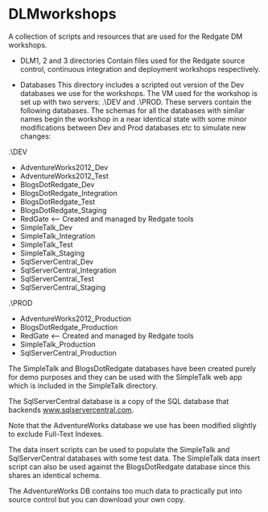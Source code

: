 # DLMworkshops
A collection of scripts and resources that are used for the Redgate DM workshops.

- DLM1, 2 and 3 directories
Contain files used for the Redgate source control, continuous integration and deployment workshops
respectively.

- Databases
This directory includes a scripted out version of the Dev databases we use for the workshops.
The VM used for the workshop is set up with two servers: .\DEV and .\PROD. These servers contain
the following databases. The schemas for all the databases with similar names begin the workshop
in a near identical state with some minor modifications between Dev and Prod databases etc to 
simulate new changes:

.\DEV
- AdventureWorks2012_Dev
- AdventureWorks2012_Test
- BlogsDotRedgate_Dev
- BlogsDotRedgate_Integration
- BlogsDotRedgate_Test
- BlogsDotRedgate_Staging
- RedGate <-- Created and managed by Redgate tools
- SimpleTalk_Dev
- SimpleTalk_Integration
- SimpleTalk_Test
- SimpleTalk_Staging
- SqlServerCentral_Dev
- SqlServerCentral_Integration
- SqlServerCentral_Test
- SqlServerCentral_Staging

.\PROD
- AdventureWorks2012_Production
- BlogsDotRedgate_Production
- RedGate <-- Created and managed by Redgate tools
- SimpleTalk_Production
- SqlServerCentral_Production

The SimpleTalk and BlogsDotRedgate databases have been created purely for demo
purposes and they can be used with the SimpleTalk web app which is included in 
the SimpleTalk directory.

The SqlServerCentral database is a copy of the SQL database that backends
www.sqlservercentral.com.

Note that the AdventureWorks database we use has been modified slightly to 
exclude Full-Text Indexes.

The data insert scripts can be used to populate the SimpleTalk and SqlServerCentral
databases with some test data. The SimpleTalk data insert script can also be used 
against the BlogsDotRedgate database since this shares an identical schema.

The AdventureWorks DB contains too much data to practically put into source control
but you can download your own copy. 